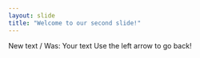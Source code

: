 ```yaml
---
layout: slide
title: "Welcome to our second slide!"
---
```

New text / Was: Your text
Use the left arrow to go back!
